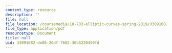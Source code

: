 ```yaml
---
content_type: resource
description: ''
file: null
file_location: /coursemedia/18-783-elliptic-curves-spring-2019/33091682de8626df760236b5220450fd_MIT18_783S19_lec22.pdf
file_type: application/pdf
resourcetype: Document
title: null
uid: 33091682-de86-26df-7602-36b5220450fd
---
```

